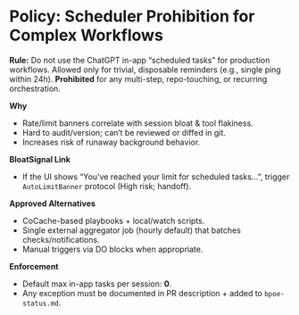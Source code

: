 # Policy: Scheduler Prohibition for Complex Workflows

**Rule:** Do not use the ChatGPT in-app “scheduled tasks” for production workflows.
Allowed only for trivial, disposable reminders (e.g., single ping within 24h).
**Prohibited** for any multi-step, repo-touching, or recurring orchestration.

**Why**
- Rate/limit banners correlate with session bloat & tool flakiness.
- Hard to audit/version; can’t be reviewed or diffed in git.
- Increases risk of runaway background behavior.

**BloatSignal Link**
- If the UI shows “You’ve reached your limit for scheduled tasks…”, trigger `AutoLimitBanner` protocol (High risk; handoff).

**Approved Alternatives**
- CoCache-based playbooks + local/watch scripts.
- Single external aggregator job (hourly default) that batches checks/notifications.
- Manual triggers via DO blocks when appropriate.

**Enforcement**
- Default max in-app tasks per session: **0**.
- Any exception must be documented in PR description + added to `bpoe-status.md`.

